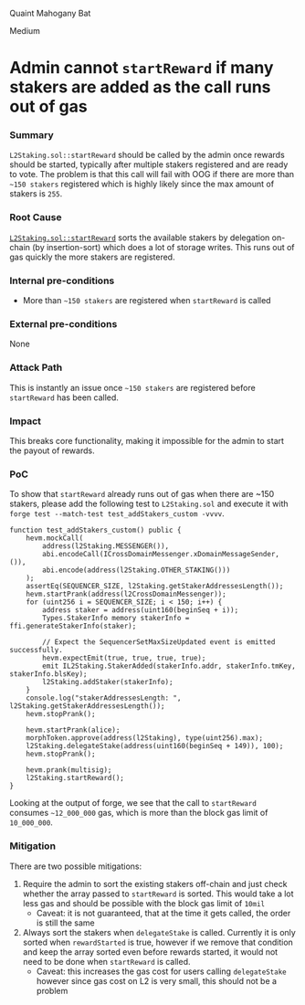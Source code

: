 Quaint Mahogany Bat

Medium

# Admin cannot `startReward` if many stakers are added as the call runs out of gas

### Summary

`L2Staking.sol::startReward` should be called by the admin once rewards should be started, typically after multiple stakers registered and are ready to vote. The problem is that this call will fail with OOG if there are more than `~150 stakers` registered which is highly likely since the max amount of stakers is `255`.

### Root Cause

[`L2Staking.sol::startReward`](https://github.com/sherlock-audit/2024-08-morphl2/blob/98e0ec4c5bbd0b28f3d3a9e9159d1184bc45b38d/morph/contracts/contracts/l2/staking/L2Staking.sol#L252-L275) sorts the available stakers by delegation on-chain (by insertion-sort) which does a lot of storage writes. This runs out of gas quickly the more stakers are registered.


### Internal pre-conditions

* More than `~150 stakers` are registered when `startReward` is called


### External pre-conditions

None

### Attack Path

This is instantly an issue once `~150 stakers` are registered before `startReward` has been called. 


### Impact

This breaks core functionality, making it impossible for the admin to start the payout of rewards.


### PoC

To show that `startReward` already runs out of gas when there are ~150 stakers, please add the following test to `L2Staking.sol` and execute it with `forge test --match-test test_addStakers_custom -vvvv`.

```solidity
function test_addStakers_custom() public {
    hevm.mockCall(
        address(l2Staking.MESSENGER()),
        abi.encodeCall(ICrossDomainMessenger.xDomainMessageSender, ()),
        abi.encode(address(l2Staking.OTHER_STAKING()))
    );
    assertEq(SEQUENCER_SIZE, l2Staking.getStakerAddressesLength());
    hevm.startPrank(address(l2CrossDomainMessenger));
    for (uint256 i = SEQUENCER_SIZE; i < 150; i++) {
        address staker = address(uint160(beginSeq + i));
        Types.StakerInfo memory stakerInfo = ffi.generateStakerInfo(staker);

        // Expect the SequencerSetMaxSizeUpdated event is emitted successfully.
        hevm.expectEmit(true, true, true, true);
        emit IL2Staking.StakerAdded(stakerInfo.addr, stakerInfo.tmKey, stakerInfo.blsKey);
        l2Staking.addStaker(stakerInfo);
    }
    console.log("stakerAddressesLength: ", l2Staking.getStakerAddressesLength());
    hevm.stopPrank();

    hevm.startPrank(alice);
    morphToken.approve(address(l2Staking), type(uint256).max);
    l2Staking.delegateStake(address(uint160(beginSeq + 149)), 100);
    hevm.stopPrank();

    hevm.prank(multisig);
    l2Staking.startReward();
}
```

Looking at the output of forge, we see that the call to `startReward` consumes `~12_000_000` gas, which is more than the block gas limit of `10_000_000`.


### Mitigation

There are two possible mitigations:
1) Require the admin to sort the existing stakers off-chain and just check whether the array passed to `startReward` is sorted. This would take a lot less gas and should be possible with the block gas limit of `10mil`
   * Caveat: it is not guaranteed, that at the time it gets called, the order is still the same
2) Always sort the stakers when `delegateStake` is called. Currently it is only sorted when `rewardStarted` is true, however if we remove that condition and keep the array sorted even before rewards started, it would not need to be done when `startReward` is called.
   * Caveat: this increases the gas cost for users calling `delegateStake` however since gas cost on L2 is very small, this should not be a problem
